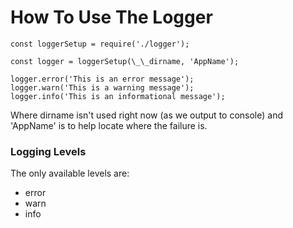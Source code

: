 # How To Use The Logger

```
const loggerSetup = require('./logger');

const logger = loggerSetup(\_\_dirname, 'AppName');

logger.error('This is an error message');
logger.warn('This is a warning message');
logger.info('This is an informational message');
```

Where dirname isn't used right now (as we output to console) and 'AppName' is to help locate where the failure is.

### Logging Levels

The only available levels are:

- error
- warn
- info

